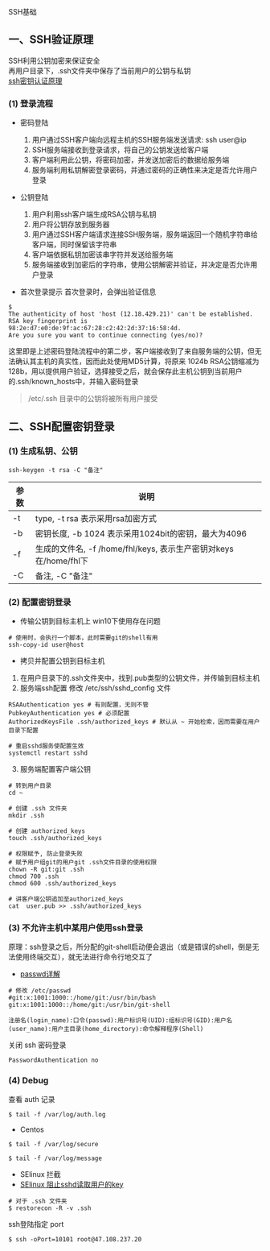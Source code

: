  SSH基础
## 一、SSH验证原理
SSH利用公钥加密来保证安全  
再用户目录下，.ssh文件夹中保存了当前用户的公钥与私钥  
[ssh密钥认证原理](https://blog.csdn.net/bajiudongfeng/article/details/48225239)
### (1) 登录流程
- 密码登陆
   1. 用户通过SSH客户端向远程主机的SSH服务端发送请求: ssh user@ip
   2. SSH服务端接收到登录请求，将自己的公钥发送给客户端
   3. 客户端利用此公钥，将密码加密，并发送加密后的数据给服务端
   4. 服务端利用私钥解密登录密码，并通过密码的正确性来决定是否允许用户登录

- 公钥登陆
   1. 用户利用ssh客户端生成RSA公钥与私钥
   2. 用户将公钥存放到服务器
   3. 用户通过SSH客户端请求连接SSH服务端，服务端返回一个随机字符串给客户端，同时保留该字符串
   4. 客户端依据私钥加密该串字符并发送给服务端
   5. 服务端接收到加密后的字符串，使用公钥解密并验证，并决定是否允许用户登录  

- 首次登录提示
首次登录时，会弹出验证信息  
```shell
$
The authenticity of host 'host (12.18.429.21)' can't be established. 
RSA key fingerprint is 98:2e:d7:e0:de:9f:ac:67:28:c2:42:2d:37:16:58:4d. 
Are you sure you want to continue connecting (yes/no)?
```
这里即是上述密码登陆流程中的第二步，客户端接收到了来自服务端的公钥，但无法确认其主机的真实性，因而此处使用MD5计算，将原来 1024b RSA公钥缩减为 128b，用以提供用户验证，选择接受之后，就会保存此主机公钥到当前用户的.ssh/known_hosts中，并输入密码登录
> /etc/.ssh 目录中的公钥将被所有用户接受

## 二、SSH配置密钥登录
### (1) 生成私钥、公钥
```shell
ssh-keygen -t rsa -C "备注"
```

| 参数 | 说明                                                             |
| ---- | ---------------------------------------------------------------- |
| -t   | type, -t rsa 表示采用rsa加密方式                                 |
| -b   | 密钥长度, -b 1024 表示采用1024bit的密钥，最大为4096              |
| -f   | 生成的文件名, -f /home/fhl/keys, 表示生产密钥对keys在/home/fhl下 |
| -C   | 备注, -C "备注"                                                  |


### (2) 配置密钥登录
- 传输公钥到目标主机上
win10下使用存在问题
```shell
# 使用时，会执行一个脚本，此时需要git的shell有用
ssh-copy-id user@host
```

- 拷贝并配置公钥到目标主机
1. 在用户目录下的.ssh文件夹中，找到.pub类型的公钥文件，并传输到目标主机
2. 服务端ssh配置
修改 /etc/ssh/sshd_config 文件
```shell
RSAAuthentication yes # 有则配置，无则不管
PubkeyAuthentication yes # 必须配置
AuthorizedKeysFile .ssh/authorized_keys # 默认从 ~ 开始检索，因而需要在用户目录下配置

# 重启sshd服务使配置生效
systemctl restart sshd
```

3. 服务端配置客户端公钥
```shell
# 转到用户目录
cd ~

# 创建 .ssh 文件夹
mkdir .ssh

# 创建 authorized_keys 
touch .ssh/authorized_keys

# 权限赋予, 防止登录失败
# 赋予用户组git的用户git .ssh文件目录的使用权限
chown -R git:git .ssh 
chmod 700 .ssh
chmod 600 .ssh/authorized_keys

# 讲客户端公钥追加至authorized_keys
cat  user.pub >> .ssh/authorized_keys
```

### (3) 不允许主机中某用户使用ssh登录  

原理：ssh登录之后，所分配的git-shell启动便会退出（或是错误的shell，倒是无法使用终端交互），就无法进行命令行地交互了 
- [passwd详解](https://blog.csdn.net/liukaitydn/article/details/83046083)
``` shell
# 修改 /etc/passwd
#git:x:1001:1000::/home/git:/usr/bin/bash
git:x:1001:1000::/home/git:/usr/bin/git-shell

注册名(login_name):口令(passwd):用户标识号(UID):组标识号(GID):用户名(user_name):用户主目录(home_directory):命令解释程序(Shell)
```

关闭 ssh 密码登录

```shell
PasswordAuthentication no
```

### (4) Debug

查看 auth 记录

```shell
$ tail -f /var/log/auth.log
```

- Centos 

```shell
$ tail -f /var/log/secure

$ tail -f /var/log/message
```

- SElinux 拦截
- [SElinux 阻止sshd读取用户的key](https://blog.csdn.net/lanxe/article/details/50739768)

```shell
# 对于 .ssh 文件夹
$ restorecon -R -v .ssh
```
ssh登陆指定 port

```shell
$ ssh -oPort=10101 root@47.108.237.20
```